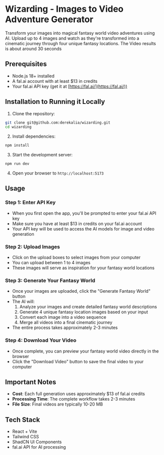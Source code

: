 # Wizarding - Images to Video Adventure Generator

Transform your images into magical fantasy world video adventures using AI. Upload up to 4 images and watch as they're transformed into a cinematic journey through four unique fantasy locations. The Video results is about around 30 seconds

## Prerequisites

- Node.js 18+ installed
- A fal.ai account with at least $13 in credits
- Your fal.ai API key (get it at [https://fal.ai/](https://fal.ai/))

## Installation to Running it Locally

1. Clone the repository:
```bash
git clone git@github.com:derekalia/wizarding.git
cd wizarding
```

2. Install dependencies:
```bash
npm install
```

3. Start the development server:
```bash
npm run dev
```

4. Open your browser to `http://localhost:5173`

## Usage

### Step 1: Enter API Key
- When you first open the app, you'll be prompted to enter your fal.ai API key
- Make sure you have at least $13 in credits on your fal.ai account
- Your API key will be used to access the AI models for image and video generation

### Step 2: Upload Images
- Click on the upload boxes to select images from your computer
- You can upload between 1 to 4 images
- These images will serve as inspiration for your fantasy world locations

### Step 3: Generate Your Fantasy World
- Once your images are uploaded, click the "Generate Fantasy World" button
- The AI will:
  1. Analyze your images and create detailed fantasy world descriptions
  2. Generate 4 unique fantasy location images based on your input
  3. Convert each image into a video sequence
  4. Merge all videos into a final cinematic journey
- The entire process takes approximately 2-3 minutes

### Step 4: Download Your Video
- Once complete, you can preview your fantasy world video directly in the browser
- Click the "Download Video" button to save the final video to your computer

## Important Notes

- **Cost**: Each full generation uses approximately $13 of fal.ai credits
- **Processing Time**: The complete workflow takes 2-3 minutes
- **File Size**: Final videos are typically 10-20 MB

## Tech Stack

- React + Vite
- Tailwind CSS
- ShadCN UI Components  
- fal.ai API for AI processing
